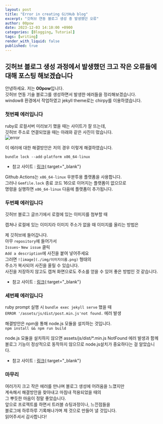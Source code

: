 ```yaml
---
layout: post
title: "Error in creating GitHub blog"
excerpt: "깃허브 연동 블로그 생성 중 발생했던 오류"
author: 00pow
date: 2023-12-03 14:10:00 +0900
categories: [Blogging, Tutorial]
tags: [writing]
render_with_liquid: false
published: true
---
```


## 깃허브 블로그 생성 과정에서 발생했던 크고 작은 오류들에 대해 포스팅 해보겠습니다

안녕하세요. 저는 **00pow**입니다.<br>
깃허브 연동 기술 블로그를 생성하면서 발생한 에러들을 정리해보겠습니다.<br>
window8 환경에서 작업하였고 jekyll theme로는 chirpy를 이용하였습니다.<br>


### 첫번째 에러입니다

ruby로 로컬서버 미리보기 했을 때는 사이트가 잘 뜨는데,<br>
깃허브 주소로 연결되었을 때는 아래와 같은 사진이 떴습니다.<br>
![error](https://github.com/00pow/ddobagi/assets/143794137/198bfcc4-d831-40fd-a305-16eeb836e165)

이 에러에 대한 해결방안은 저의 경우 이렇게 해결하였습니다.<br>

`bundle lock --add-platform x86_64-linux`

- 참고 사이트 : [링크](https://stackoverflow.com/questions/72331753/ruby-and-rails-github-action-exit-code-16){:target="_blank"}

Github Actions는 `x86_64-linux` 우분투용 플랫폼을 사용합니다. <br>
그러나 `Gemfile.lock` 종료 코드 16으로 이어지는 플랫폼이 없으므로 <br>
명령을 실행하면 `x86_64-linux` 다음에 플랫폼이 추가됩니다.<br>


### 두번째 에러입니다

깃허브 블로그 글쓰기에서 로컬에 있는 이미지를 첨부할 때 <br>

캡쳐나 로컬에 있는 이미지라 이미지 주소가 없을 때 이미지를 올리는 방법은<br>

제 깃허브에 들어갑니다.<br>
아무 `repository`에 들어가서 <br>
`Issues`- `New issue` 클릭<br>
`Add a description`에 사진을 붙여 넣어주세요<br>
그러면 `![image](./img/이미지이름.png)` 형태의 <br>
주소가 복사되어 사진을 올릴 수 있습니다. <br>
사진을 저장하지 않고도 캡쳐 화면으로도 주소를 얻을 수 있어 좋은 방법인 것 같습니다.<br>

- 참고 사이트 : [링크](https://velog.io/@uzchu/Github-%EB%B8%94%EB%A1%9C%EA%B7%B8-image-%EC%82%BD%EC%9E%85%ED%95%98%EA%B8%B0){:target="_blank"}


### 세번째 에러입니다

ruby prompt 실행 시 `bundle exec jekyll serve` 했을 때<br>
`ERROR '/assets/js/dist/post.min.js'not found.` 에러 발생<br>

해결방안은 npm을 통해 node.js 모듈을 설치하는 것입니다.<br>
`npm install && npm run build`<br>

node.js 모듈을 설치하지 않으면 assets/js/dist/*.min.js NotFound 에러 발생과 함께<br>
블로그 기능이 정상적으로 동작하지 않으므로 node.js설치가 중요하다는 걸 알았습니다. <br>

- 참고 사이트 : [링크](https://jjikin.com/posts/Jekyll-Chirpy-%ED%85%8C%EB%A7%88%EB%A5%BC-%ED%99%9C%EC%9A%A9%ED%95%9C-Github-%EB%B8%94%EB%A1%9C%EA%B7%B8-%EB%A7%8C%EB%93%A4%EA%B8%B0(2023-6%EC%9B%94-%EA%B8%B0%EC%A4%80)/#%EC%BB%A4%EC%8A%A4%ED%84%B0%EB%A7%88%EC%9D%B4%EC%A7%95-%EA%B0%84-%EC%9D%B4%EC%8A%88-%ED%95%B4%EA%B2%B0){:target="_blank"}

### 마무리

여러가지 크고 작은 에러를 만나며 블로그 생성에 어려움을 느꼈지만<br>
계속해서 해결방안을 찾아내고 마침내 적용되었을 때의 <br>
그 뿌듯한 마음이 정말 좋았습니다. <br>
앞으로 프로젝트를 하면서 트러블 슈팅과정이나, 느낀점들을<br>
블로그에 하루하루 기록해나가며 제 것으로 만들어 낼 것입니다.<br>
읽어주셔서 감사합니다!<br>